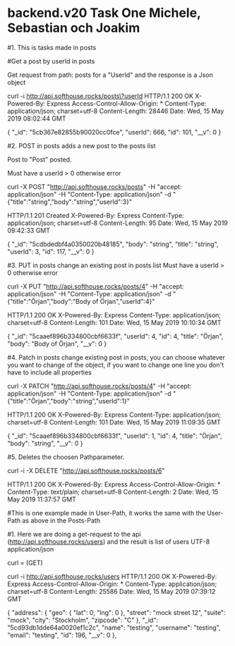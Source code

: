 # backend.v20 Task One Michele, Sebastian och Joakim 

#1. This is tasks made in posts

#Get a post by userId in posts
 
Get request from path: posts for a "UserId" and the response is a Json object

curl -i http://api.softhouse.rocks/posts\?userId
HTTP/1.1 200 OK
X-Powered-By: Express
Access-Control-Allow-Origin: *
Content-Type: application/json; charset=utf-8
Content-Length: 28446
Date: Wed, 15 May 2019 08:02:44 GMT


  {
    "_id": "5cb367e82855b90020cc0fce",
    "userId": 666,
    "id": 101,
    "__v": 0
  }

#2. POST in posts adds a new post to the posts list

Post to "Post" posted.

Must have a userId > 0 otherwise error

 curl -X POST "http://api.softhouse.rocks/posts" -H "accept: application/json" -H "Content-Type: application/json" -d "{\"title\":\"string\",\"body\":\"string\",\"userId\":3}"

HTTP/1.1 201 Created
X-Powered-By: Express
Content-Type: application/json; charset=utf-8
Content-Length: 95
Date: Wed, 15 May 2019 09:42:33 GMT


{
  "_id": "5cdbdedbf4a0350020b48185", 
  "body": "string",
  "title": "string",
  "userId": 3,
  "id": 117,
  "__v": 0
}

#3. PUT in posts change an existing post in posts list
Must have a userId > 0 otherwise error

curl -X PUT "http://api.softhouse.rocks/posts/4" -H "accept: application/json" -H "Content-Type: application/json" -d "{\"title\":\"Örjan\",\"body\":\"Body of Örjan\",\"userId\":4}"

HTTP/1.1 200 OK
X-Powered-By: Express
Content-Type: application/json; charset=utf-8
Content-Length: 101
Date: Wed, 15 May 2019 10:10:34 GMT


{
  "_id": "5caaef896b334800cbf6633f",
  "userId": 4,
  "id": 4,
  "title": "Örjan",
  "body": "Body of Örjan",
  "__v": 0
}

#4. Patch in posts change existing post in posts, you can choose whatever you want to change of the object, if you want to change one line you don't have to include all properties

curl -X PATCH "http://api.softhouse.rocks/posts/4" -H "accept: application/json" -H "Content-Type: application/json" -d "{\"title\":\"Örjan\",\"body\":\"string\",\"userId\":1}"

HTTP/1.1 200 OK
X-Powered-By: Express
Content-Type: application/json; charset=utf-8
Content-Length: 101
Date: Wed, 15 May 2019 11:09:35 GMT

{
  "_id": "5caaef896b334800cbf6633f",
  "userId": 1,
  "id": 4,
  "title": "Örjan",
  "body": "string",
  "__v": 0
}

#5. Deletes the choosen Pathparameter.

curl -i -X DELETE "http://api.softhouse.rocks/posts/6"

HTTP/1.1 200 OK
X-Powered-By: Express
Access-Control-Allow-Origin: *
Content-Type: text/plain; charset=utf-8
Content-Length: 2
Date: Wed, 15 May 2019 11:37:57 GMT


#This is one example made in User-Path, it works the same with the User-Path as above in the Posts-Path


#1.
Here we are doing a get-request to the api (http://api.softhouse.rocks/users) and the result is list of users UTF-8 application/json

curl = (GET)

curl -i http://api.softhouse.rocks/users
HTTP/1.1 200 OK
X-Powered-By: Express
Access-Control-Allow-Origin: *
Content-Type: application/json; charset=utf-8
Content-Length: 25586
Date: Wed, 15 May 2019 07:39:12 GMT


 {
    "address": {
      "geo": {
        "lat": 0,
        "lng": 0
      },
      "street": "mock street 12",
      "suite": "mock",
      "city": "Stockholm",
      "zipcode": "C"
    },
    "_id": "5cd93db1dde64a0020ef1c2c",
    "name": "testing",
    "username": "testing",
    "email": "testing",
    "id": 196,
    "__v": 0
  },

